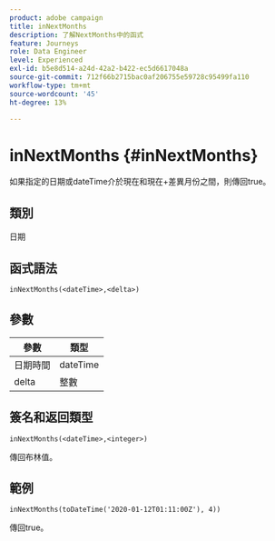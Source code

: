 ```yaml
---
product: adobe campaign
title: inNextMonths
description: 了解NextMonths中的函式
feature: Journeys
role: Data Engineer
level: Experienced
exl-id: b5e8d514-a24d-42a2-b422-ec5d6617048a
source-git-commit: 712f66b2715bac0af206755e59728c95499fa110
workflow-type: tm+mt
source-wordcount: '45'
ht-degree: 13%

---
```


# inNextMonths {#inNextMonths}

如果指定的日期或dateTime介於現在和現在+差異月份之間，則傳回true。

## 類別

日期

## 函式語法

`inNextMonths(<dateTime>,<delta>)`

## 參數

| 參數 | 類型 |
|-----------|------------------|
| 日期時間 | dateTime |
| delta | 整數 |

## 簽名和返回類型

`inNextMonths(<dateTime>,<integer>)`

傳回布林值。

## 範例

`inNextMonths(toDateTime('2020-01-12T01:11:00Z'), 4))`

傳回true。
